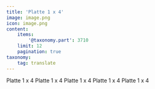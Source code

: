 ```yaml
---
title: 'Platte 1 x 4'
image: image.png
icon: image.png
content:
    items:
        '@taxonomy.part': 3710
    limit: 12
    pagination: true
taxonomy:
    tag: translate
---
```


Platte 1 x 4
Platte 1 x 4
Platte 1 x 4
Platte 1 x 4
Platte 1 x 4
